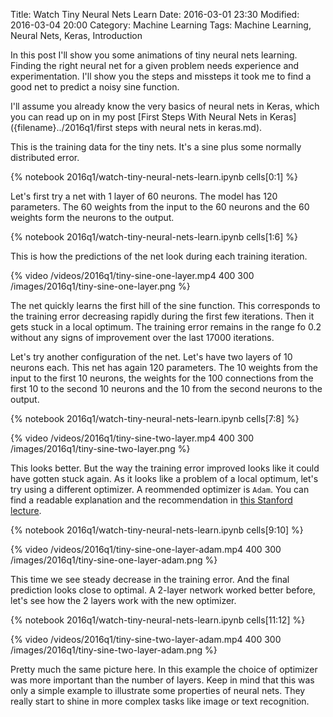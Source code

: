Title: Watch Tiny Neural Nets Learn
Date: 2016-03-01 23:30
Modified: 2016-03-04 20:00
Category: Machine Learning
Tags: Machine Learning, Neural Nets, Keras, Introduction


In this post I'll show you some animations of tiny neural nets learning. Finding the right neural net for a
given problem needs experience and experimentation. I'll show you the steps and missteps it took me to find
a good net to predict a noisy sine function.

I'll assume you already know the very basics of neural nets in Keras, which you can read up on in my post
[First Steps With Neural Nets in Keras]({filename}../2016q1/first steps with neural nets in keras.md).

This is the training data for the tiny nets. It's a sine plus some normally distributed error.

{% notebook 2016q1/watch-tiny-neural-nets-learn.ipynb cells[0:1] %}

Let's first try a net with 1 layer of 60 neurons. The model has 120 parameters. The 60 weights
from the input to the 60 neurons and the 60 weights form the neurons to the output.

{% notebook 2016q1/watch-tiny-neural-nets-learn.ipynb cells[1:6] %}

This is how the predictions of the net look during each training iteration.

{% video /videos/2016q1/tiny-sine-one-layer.mp4 400 300 /images/2016q1/tiny-sine-one-layer.png %}

The net quickly learns the first hill of the sine function. This corresponds to the training error
decreasing rapidly during the first few iterations. Then it gets stuck in a local optimum. The
training error remains in the range fo 0.2 without any signs of improvement over the last 17000 iterations.

Let's try another configuration of the net. Let's have two layers of 10 neurons each. This net has again 120
parameters. The 10 weights from the input to the first 10 neurons, the weights for the 100 connections
from the first 10 to the second 10 neurons and the 10 from the second neurons to the output.

{% notebook 2016q1/watch-tiny-neural-nets-learn.ipynb cells[7:8] %}

{% video /videos/2016q1/tiny-sine-two-layer.mp4 400 300 /images/2016q1/tiny-sine-two-layer.png %}

This looks better. But the way the training error improved looks like it could have gotten stuck again.
As it looks like a problem of a local optimum, let's try using a different optimizer. A reommended optimizer
is `Adam`. You can find a readable explanation and the recommendation in
[this Stanford lecture](http://cs231n.github.io/neural-networks-3/#ada).

{% notebook 2016q1/watch-tiny-neural-nets-learn.ipynb cells[9:10] %}

{% video /videos/2016q1/tiny-sine-one-layer-adam.mp4 400 300 /images/2016q1/tiny-sine-one-layer-adam.png %}

This time we see steady decrease in the training error. And the final prediction looks close to optimal.
A 2-layer network worked better before, let's see how the 2 layers work with the new optimizer.

{% notebook 2016q1/watch-tiny-neural-nets-learn.ipynb cells[11:12] %}

{% video /videos/2016q1/tiny-sine-two-layer-adam.mp4 400 300 /images/2016q1/tiny-sine-two-layer-adam.png %}

Pretty much the same picture here. In this example the choice of optimizer was more important than the number of
layers. Keep in mind that this was only a simple example to illustrate some properties of neural nets. They really
start to shine in more complex tasks like image or text recognition.